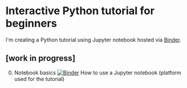 # Interactive Python tutorial for beginners

I'm creating a Python tutorial using Jupyter notebook hosted via [Binder](https://mybinder.org/).

## [work in progress]

0) Notebook basics [![Binder](https://mybinder.org/badge_logo.svg)](https://mybinder.org/v2/gh/Eleonore9/all-the-things/master?filepath=%2Flearning-python%2Ftutorials%2F0-notebook-basics.ipynb)
How to use a Jupyter notebook (platform used for the tutorial)
